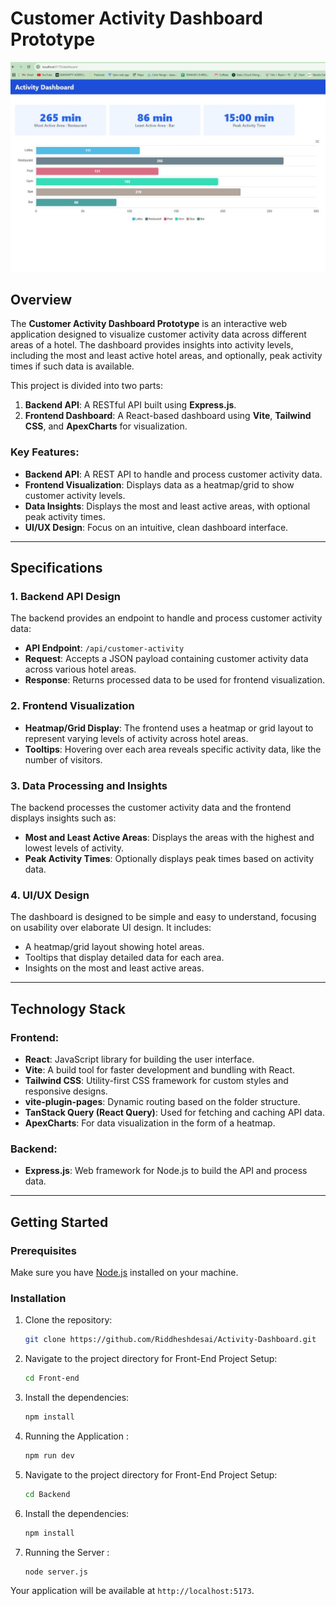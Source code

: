 # Customer Activity Dashboard Prototype

![Customer Activity Dashboard](https://github.com/Riddheshdesai/Activity-Dashboard/blob/develop/Activity-Dashboard-Demo.jpg)

## Overview

The **Customer Activity Dashboard Prototype** is an interactive web application designed to visualize customer activity data across different areas of a hotel. The dashboard provides insights into activity levels, including the most and least active hotel areas, and optionally, peak activity times if such data is available.

This project is divided into two parts:
1. **Backend API**: A RESTful API built using **Express.js**.
2. **Frontend Dashboard**: A React-based dashboard using **Vite**, **Tailwind CSS**, and **ApexCharts** for visualization.

### Key Features:
- **Backend API**: A REST API to handle and process customer activity data.
- **Frontend Visualization**: Displays data as a heatmap/grid to show customer activity levels.
- **Data Insights**: Displays the most and least active areas, with optional peak activity times.
- **UI/UX Design**: Focus on an intuitive, clean dashboard interface.

---

## Specifications

### 1. Backend API Design
The backend provides an endpoint to handle and process customer activity data:
- **API Endpoint**: `/api/customer-activity`
- **Request**: Accepts a JSON payload containing customer activity data across various hotel areas.
- **Response**: Returns processed data to be used for frontend visualization.

### 2. Frontend Visualization
- **Heatmap/Grid Display**: The frontend uses a heatmap or grid layout to represent varying levels of activity across hotel areas.
- **Tooltips**: Hovering over each area reveals specific activity data, like the number of visitors.

### 3. Data Processing and Insights
The backend processes the customer activity data and the frontend displays insights such as:
- **Most and Least Active Areas**: Displays the areas with the highest and lowest levels of activity.
- **Peak Activity Times**: Optionally displays peak times based on activity data.

### 4. UI/UX Design
The dashboard is designed to be simple and easy to understand, focusing on usability over elaborate UI design. It includes:
- A heatmap/grid layout showing hotel areas.
- Tooltips that display detailed data for each area.
- Insights on the most and least active areas.

---

## Technology Stack

### Frontend:
- **React**: JavaScript library for building the user interface.
- **Vite**: A build tool for faster development and bundling with React.
- **Tailwind CSS**: Utility-first CSS framework for custom styles and responsive designs.
- **vite-plugin-pages**: Dynamic routing based on the folder structure.
- **TanStack Query (React Query)**: Used for fetching and caching API data.
- **ApexCharts**: For data visualization in the form of a heatmap.

### Backend:
- **Express.js**: Web framework for Node.js to build the API and process data.

---

## Getting Started

### Prerequisites

Make sure you have [Node.js](https://nodejs.org/) installed on your machine.

### Installation

1. Clone the repository:

   ```bash
   git clone https://github.com/Riddheshdesai/Activity-Dashboard.git
   ```

2. Navigate to the project directory for Front-End Project Setup:

   ```bash
   cd Front-end
   ```

3. Install the dependencies:

   ```bash
   npm install
   ```
3. Running the Application :

   ```bash
   npm run dev
   ```
4. Navigate to the project directory for Front-End Project Setup:

   ```bash
   cd Backend
   ```

5. Install the dependencies:

   ```bash
   npm install
   ```

3. Running the Server :

   ```bash
   node server.js
   ```

Your application will be available at `http://localhost:5173`.
